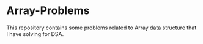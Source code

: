 # Array-Problems
This repository contains some problems related to Array data structure that I have solving for DSA.

